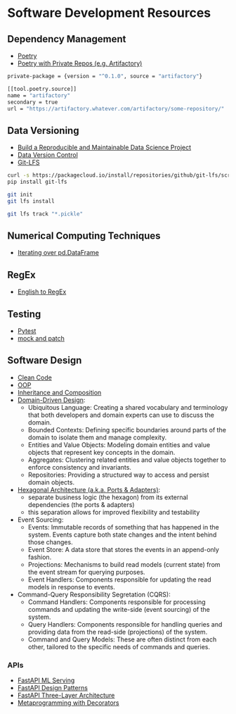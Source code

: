 # Software Development Resources

## Dependency Management

- [Poetry](https://muttdata.ai/blog/2020/08/21/a-poetic-apology.html)
- [Poetry with Private Repos (e.g. Artifactory)](https://github.com/python-poetry/poetry/issues/4389)

```bash
private-package = {version = "^0.1.0", source = "artifactory"}

[[tool.poetry.source]]
name = "artifactory"
secondary = true
url = "https://artifactory.whatever.com/artifactory/some-repository/"
```

## Data Versioning

- [Build a Reproducible and Maintainable Data Science Project](https://khuyentran1401.github.io/reproducible-data-science)
- [Data Version Control](https://mathdatasimplified.com/2023/02/20/introduction-to-dvc-data-version-control-tool-for-machine-learning-projects-2/)
- [Git-LFS](https://www.youtube.com/watch?v=xPFLAAhuGy0)

```bash
curl -s https://packagecloud.io/install/repositories/github/git-lfs/script.python.sh | bash
pip install git-lfs

git init
git lfs install

git lfs track "*.pickle"
```

## Numerical Computing Techniques

- [Iterating over pd.DataFrame](https://towardsdatascience.com/efficiently-iterating-over-rows-in-a-pandas-dataframe-7dd5f9992c01)

## RegEx

- [English to RegEx](https://www.autoregex.xyz/)

## Testing

- [Pytest](https://towardsdatascience.com/pytest-for-data-scientists-2990319e55e6)
- [mock and patch](https://write.agrevolution.in/python-unit-testing-mock-and-patch-8ba9c796c9c2)

## Software Design

- [Clean Code](https://testdriven.io/blog/clean-code-python/)
- [OOP](https://www.pythontutorial.net/python-oop/)
- [Inheritance and Composition](https://realpython.com/inheritance-composition-python/)
- [Domain-Driven Design](https://learn.microsoft.com/en-us/dotnet/architecture/microservices/microservice-ddd-cqrs-patterns/ddd-oriented-microservice):
  - Ubiquitous Language: Creating a shared vocabulary and terminology that both developers and domain experts can use to discuss the domain.
  - Bounded Contexts: Defining specific boundaries around parts of the domain to isolate them and manage complexity.
  - Entities and Value Objects: Modeling domain entities and value objects that represent key concepts in the domain.
  - Aggregates: Clustering related entities and value objects together to enforce consistency and invariants.
  - Repositories: Providing a structured way to access and persist domain objects.
- [Hexagonal Architecture (a.k.a. Ports & Adapters)](https://alistair.cockburn.us/hexagonal-architecture/):
  - separate business logic (the hexagon) from its external dependencies (the ports & adapters)
  - this separation allows for improved flexibility and testability
- Event Sourcing:
  - Events: Immutable records of something that has happened in the system. Events capture both state changes and the intent behind those changes.
  - Event Store: A data store that stores the events in an append-only fashion.
  - Projections: Mechanisms to build read models (current state) from the event stream for querying purposes.
  - Event Handlers: Components responsible for updating the read models in response to events.
- Command-Query Responsibility Segretation (CQRS):
  - Command Handlers: Components responsible for processing commands and updating the write-side (event sourcing) of the system.
  - Query Handlers: Components responsible for handling queries and providing data from the read-side (projections) of the system.
  - Command and Query Models: These are often distinct from each other, tailored to the specific needs of commands and queries.

### APIs

- [FastAPI ML Serving](https://luis-sena.medium.com/how-to-optimize-fastapi-for-ml-model-serving-6f75fb9e040d)
- [FastAPI Design Patterns](https://theprimadonna.medium.com/5-must-know-design-patterns-for-building-scalable-fastapi-applications-36f9f31059fd)
- [FastAPI Three-Layer Architecture](https://medium.com/@yashika51/write-robust-apis-in-python-with-three-layer-architecture-fastapi-and-pydantic-models-3ef20940869c)
- [Metaprogramming with Decorators](https://medium.com/@angusyuen/writing-maintainable-pythonic-code-metaprogramming-with-decorators-2fc2f1d358db)
